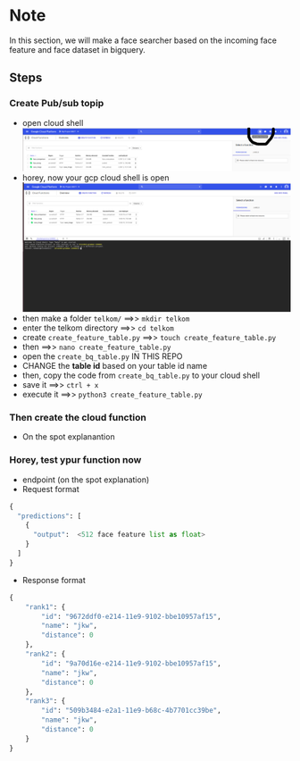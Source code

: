 # Note
In this section, we will make a face searcher based on the incoming face feature and face dataset in bigquery.

## Steps
### Create Pub/sub topip
- open cloud shell ![](assets/create_bq/cloud_shell.png)   
- horey, now your gcp cloud shell is open ![](assets/create_bq/cloud_shell2.png)
- then make a folder `telkom/` ==>> `mkdir telkom`
- enter the telkom directory ==>> `cd telkom`
- create `create_feature_table.py` ==>> `touch create_feature_table.py`
- then ==>> `nano create_feature_table.py`
- open the `create_bq_table.py` IN THIS REPO
- CHANGE the **table id** based on your table id name
- then, copy the code from `create_bq_table.py` to your cloud shell
- save it ==>> `ctrl + x`
- execute it ==>> `python3 create_feature_table.py`


### Then create the cloud function 
- On the spot explanantion

### Horey, test ypur function now
- endpoint (on the spot explanation)
- Request format
```python
{
  "predictions": [
    {
      "output":  <512 face feature list as float>
    }
  ]
}
```
- Response format
```python
{
    "rank1": {
        "id": "9672ddf0-e214-11e9-9102-bbe10957af15",
        "name": "jkw",
        "distance": 0
    },
    "rank2": {
        "id": "9a70d16e-e214-11e9-9102-bbe10957af15",
        "name": "jkw",
        "distance": 0
    },
    "rank3": {
        "id": "509b3484-e2a1-11e9-b68c-4b7701cc39be",
        "name": "jkw",
        "distance": 0
    }
}
```



